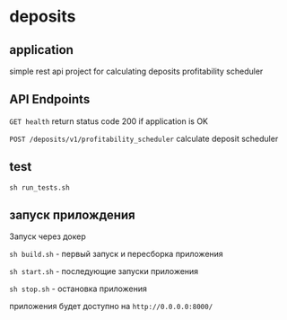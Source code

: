 # deposits

## application

simple rest api project for calculating deposits profitability scheduler

## API Endpoints

`GET health` 
return status code 200 if application is OK

`POST /deposits/v1/profitability_scheduler` 
calculate deposit scheduler

## test

`sh run_tests.sh`

## запуск прилождения

Запуск через докер

`sh build.sh` - первый запуск и пересборка приложения

`sh start.sh` - последующие запуски приложения

`sh stop.sh` - остановка приложения

приложения будет доступно на `http://0.0.0.0:8000/`


